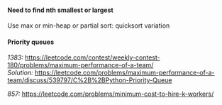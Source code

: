 #### Need to find nth smallest or largest
Use max or min-heap or partial sort: quicksort variation

#### Priority queues
*1383:* https://leetcode.com/contest/weekly-contest-180/problems/maximum-performance-of-a-team/ <br />
*Solution:* https://leetcode.com/problems/maximum-performance-of-a-team/discuss/539797/C%2B%2BPython-Priority-Queue

*857:* https://leetcode.com/problems/minimum-cost-to-hire-k-workers/
